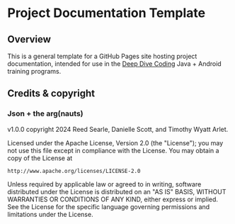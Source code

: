 # Project Documentation Template

## Overview

This is a general template for a GitHub Pages site hosting project documentation, intended for use in the [Deep Dive Coding](https://deepdivecoding.com/) Java + Android training programs.

## Credits & copyright

### Json + the arg(nauts)

v1.0.0 copyright 2024 Reed Searle, Danielle Scott, and Timothy Wyatt Arlet.

Licensed under the Apache License, Version 2.0 (the "License");
you may not use this file except in compliance with the License.
You may obtain a copy of the License at

    http://www.apache.org/licenses/LICENSE-2.0

Unless required by applicable law or agreed to in writing, software
distributed under the License is distributed on an "AS IS" BASIS,
WITHOUT WARRANTIES OR CONDITIONS OF ANY KIND, either express or implied.
See the License for the specific language governing permissions and
limitations under the License.

